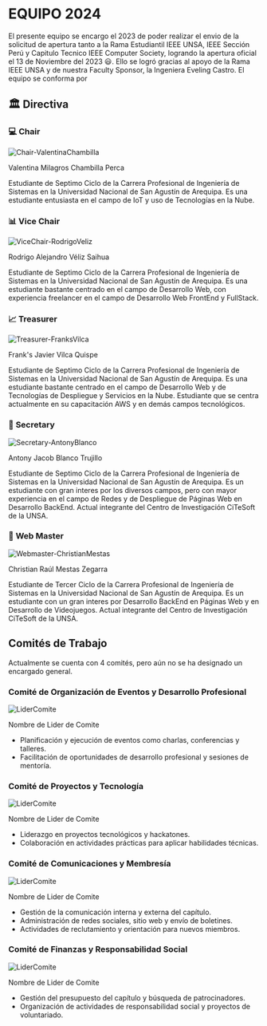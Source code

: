 # EQUIPO 2024
El presente equipo se encargo el 2023 de poder realizar el envio de la solicitud de apertura tanto a la Rama Estudiantil IEEE UNSA, IEEE Sección Perú y Capitulo Tecnico IEEE Computer Society, logrando la apertura oficial el 13 de Noviembre del 2023 😃. Ello se logró gracias al apoyo de la Rama IEEE UNSA y de nuestra Faculty Sponsor, la Ingeniera Eveling Castro.
El equipo se conforma por
## 🏛️ Directiva
### 💻 **Chair**
![Chair-ValentinaChambilla](Chair-ValentinaChambilla.jpg)

Valentina Milagros Chambilla Perca

Estudiante de Septimo Ciclo de la Carrera Profesional de Ingeniería de Sistemas en la Universidad Nacional de San Agustín de Arequipa. Es una estudiante entusiasta en el campo de IoT y uso de Tecnologías en la Nube.
### 📊 **Vice Chair**
![ViceChair-RodrigoVeliz](ViceChair-RodrigoVéliz.jpg)

Rodrigo Alejandro Véliz Saihua

Estudiante de Septimo Ciclo de la Carrera Profesional de Ingeniería de Sistemas en la Universidad Nacional de San Agustín de Arequipa. Es una estudiante bastante centrado en el campo de Desarrollo Web, con experiencia freelancer en el campo de Desarrollo Web FrontEnd y FullStack.
### 📈 **Treasurer**
![Treasurer-FranksVilca](Treasurer-FranksVilca.jpg)

Frank's Javier Vilca Quispe

Estudiante de Septimo Ciclo de la Carrera Profesional de Ingeniería de Sistemas en la Universidad Nacional de San Agustín de Arequipa. Es una estudiante bastante centrado en el campo de Desarrollo Web y de Tecnologías de Despliegue y Servicios en la Nube. Estudiante que se centra actualmente en su capacitación AWS y en demás campos tecnológicos.
### 📖 **Secretary**
![Secretary-AntonyBlanco](Secretary-AntonyBlanco.png)

Antony Jacob Blanco Trujillo

Estudiante de Septimo Ciclo de la Carrera Profesional de Ingeniería de Sistemas en la Universidad Nacional de San Agustín de Arequipa. Es un estudiante con gran interes por los diversos campos, pero con mayor experiencia en el campo de Redes y de Despliegue de Páginas Web en Desarrollo BackEnd. Actual integrante del Centro de Investigación CiTeSoft de la UNSA.
### 📖 **Web Master**
![Webmaster-ChristianMestas](Webmaster-ChristianMestas.jpg)

Christian Raúl Mestas Zegarra

Estudiante de Tercer Ciclo de la Carrera Profesional de Ingeniería de Sistemas en la Universidad Nacional de San Agustín de Arequipa. Es un estudiante con un gran interes por Desarrollo BackEnd en Páginas Web y en Desarrollo de Videojuegos. Actual integrante del Centro de Investigación CiTeSoft de la UNSA.
## Comités de Trabajo

Actualmente se cuenta con 4 comités, pero aún no se ha designado un encargado general.
### Comité de Organización de Eventos y Desarrollo Profesional
![LiderComite](LiderComite.jpg)

Nombre de Lider de Comite

- Planificación y ejecución de eventos como charlas, conferencias y talleres.
- Facilitación de oportunidades de desarrollo profesional y sesiones de mentoría.
### Comité de Proyectos y Tecnología
![LiderComite](LiderComite.jpg)

Nombre de Lider de Comite

- Liderazgo en proyectos tecnológicos y hackatones.
- Colaboración en actividades prácticas para aplicar habilidades técnicas.
### Comité de Comunicaciones y Membresía
![LiderComite](LiderComite.jpg)

Nombre de Lider de Comite

- Gestión de la comunicación interna y externa del capítulo.
- Administración de redes sociales, sitio web y envío de boletines.
- Actividades de reclutamiento y orientación para nuevos miembros.
### Comité de Finanzas y Responsabilidad Social
![LiderComite](LiderComite.jpg)

Nombre de Lider de Comite

- Gestión del presupuesto del capítulo y búsqueda de patrocinadores.
- Organización de actividades de responsabilidad social y proyectos de voluntariado.
